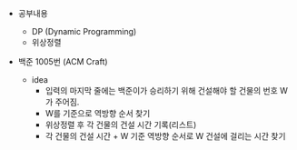-  공부내용
	- DP (Dynamic Programming)
	-  위상정렬

- 백준 1005번 (ACM Craft)
	- idea
		- 입력의 마지막 줄에는 백준이가 승리하기 위해 건설해야 할 건물의 번호 W가 주어짐.
		-  W를 기준으로 역방향 순서 찾기
		- 위상정렬 후 각 건물의 건설 시간 기록(리스트)
		- 각 건물의 건설 시간 + W 기준 역방향 순서로 W 건설에 걸리는 시간 찾기